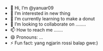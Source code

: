 - 👋 Hi, I’m @yanuar09
- 👀 I’m interested in new thing
- 🌱 I’m currently learning to make a donut
- 💞️ I’m looking to collaborate on ........
- 📫 How to reach me .......
- 😄 Pronouns: ...
- ⚡ Fun fact: yang ngjarin rossi balap gwe:)

<!---
yanuar09/yanuar09 is a ✨ special ✨ repository because its `README.md` (this file) appears on your GitHub profile.
You can click the Preview link to take a look at your changes.
--->
